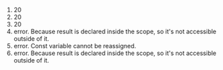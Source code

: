 1. 20 
2. 20
3. 20
4. error. Because result is declared inside the scope, so it's not accessible outside of it.
5. error. Const variable cannot be reassigned.
6. error. Because result is declared inside the scope, so it's not accessible outside of it.